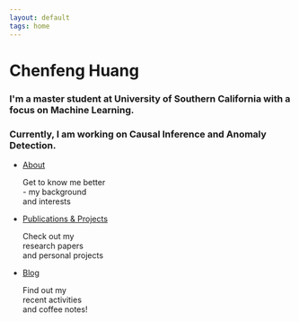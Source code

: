 ```yaml
---
layout: default
tags: home
---
```

<h1>Chenfeng Huang</h1>
<h3>I'm a master student at University of Southern California with a focus on Machine Learning.</h3>
<h3>Currently, I am working on Causal Inference and Anomaly Detection.</h3>
<nav>
  <ul>
    <li>
      <a href="{{ site.baseurl }}/about/">About</a>
      <p>Get to know me better <br> - my background <br> and interests</p>
    </li>
    <li>
      <a href="{{ site.baseurl }}/publications/">Publications & Projects</a>
      <p>Check out my <br> research papers <br> and personal projects</p>
    </li>
    <li>
      <a href="{{ site.baseurl }}/blog/">Blog</a>
      <p>Find out my  <br> recent activities <br> and coffee notes!</p>
    </li>
  </ul>
</nav>

<!-- <h3><a href="{{ site.baseurl }}/cv/">View my Resume</a></h3> -->
